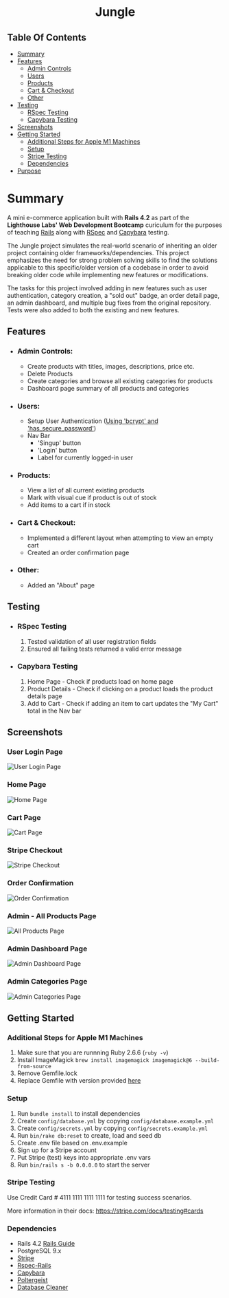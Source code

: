 <h1 align="center">Jungle</h1>

## Table Of Contents

- [Summary](#summary)
- [Features](#features)
  - [Admin Controls](#admin-controls)
  - [Users](#users)
  - [Products](#products)
  - [Cart & Checkout](#cart--checkout)
  - [Other](#other)
- [Testing](#testing)
  - [RSpec Testing](#rspec-testing)
  - [Capybara Testing](#capybara-testing)
- [Screenshots](#screenshots)
- [Getting Started](#getting-started)
  - [Additional Steps for Apple M1 Machines](#additional-steps-for-apple-m1-machines)
  - [Setup](#setup)
  - [Stripe Testing](#stripe-testing)
  - [Dependencies](#dependencies)
- [Purpose](#purpose)

# Summary
A mini e-commerce application built with **Rails 4.2** as part of the **Lighthouse Labs' Web Development Bootcamp** curiculum for the purposes of teaching [Rails](http://guides.rubyonrails.org/v4.2/) along with [RSpec](https://github.com/rspec/rspec-rails) and [Capybara](https://github.com/teamcapybara/capybara) testing. 

The Jungle project simulates the real-world scenario of inheriting an older project containing older frameworks/dependencies. This project emphasizes the need for strong problem solving skills to find the solutions applicable to this specific/older version of a codebase in order to avoid breaking older code while implementing new features or modifications.

The tasks for this project involved adding in new features such as user authentication, category creation, a "sold out" badge, an order detail page, an admin dashboard, and multiple bug fixes from the original repository. Tests were also added to both the existing and new features.

## Features
- ### Admin Controls:
  - Create products with titles, images, descriptions, price etc.
  - Delete Products
  - Create categories and browse all existing categories for products
  - Dashboard page summary of all products and categories
- ### Users:
  - Setup User Authentication ([Using 'bcrypt' and 'has_secure_password'](https://gist.github.com/thebucknerlife/10090014))
  - Nav Bar
    - 'Singup' button
    - 'Login' button
    - Label for currently logged-in user
- ### Products:
  - View a list of all current existing products
  - Mark with visual cue if product is out of stock
  - Add items to a cart if in stock
- ### Cart & Checkout:
  - Implemented a different layout when attempting to view an empty cart
  - Created an order confirmation page
- ### Other:
  - Added an "About" page

## Testing
- ### RSpec Testing
  1. Tested validation of all user registration fields
  2. Ensured all failing tests returned a valid error message

- ### Capybara Testing
  1. Home Page - Check if products load on home page
  2. Product Details - Check if clicking on a product loads the product details page
  3. Add to Cart - Check if adding an item to cart updates the "My Cart" total in the Nav bar


## Screenshots

### User Login Page
![User Login Page](./docs/images/User-Login-Page.png)
### Home Page
![Home Page](./docs/images/Home-Page.png)
### Cart Page
![Cart Page](./docs/images/Cart-Page.png)
### Stripe Checkout
![Stripe Checkout](./docs/images/Stripe-Checkout.png)
### Order Confirmation
![Order Confirmation](./docs/images/Order-Confirmation.png)
### Admin - All Products Page
![All Products Page](./docs/images/All-Products-Page.png)
### Admin Dashboard Page
![Admin Dashboard Page](./docs/images/Admin-Dashboard-Page.png)
### Admin Categories Page
![Admin Categories Page](./docs/images/Admin-Categories-Page.png)


## Getting Started

### Additional Steps for Apple M1 Machines

1. Make sure that you are runnning Ruby 2.6.6 (`ruby -v`)
1. Install ImageMagick `brew install imagemagick imagemagick@6 --build-from-source`
3. Remove Gemfile.lock
4. Replace Gemfile with version provided [here](https://gist.githubusercontent.com/FrancisBourgouin/831795ae12c4704687a0c2496d91a727/raw/ce8e2104f725f43e56650d404169c7b11c33a5c5/Gemfile)

### Setup

1. Run `bundle install` to install dependencies
2. Create `config/database.yml` by copying `config/database.example.yml`
3. Create `config/secrets.yml` by copying `config/secrets.example.yml`
4. Run `bin/rake db:reset` to create, load and seed db
5. Create .env file based on .env.example
6. Sign up for a Stripe account
7. Put Stripe (test) keys into appropriate .env vars
8. Run `bin/rails s -b 0.0.0.0` to start the server

### Stripe Testing

Use Credit Card # 4111 1111 1111 1111 for testing success scenarios.

More information in their docs: <https://stripe.com/docs/testing#cards>

### Dependencies

* Rails 4.2 [Rails Guide](http://guides.rubyonrails.org/v4.2/)
* PostgreSQL 9.x
* [Stripe](https://stripe.com/docs/api)
* [Rspec-Rails](https://github.com/rspec/rspec-rails)
* [Capybara](https://github.com/teamcapybara/capybara)
* [Poltergeist](https://github.com/teampoltergeist/poltergeist)
* [Database Cleaner](https://github.com/DatabaseCleaner/database_cleaner)

